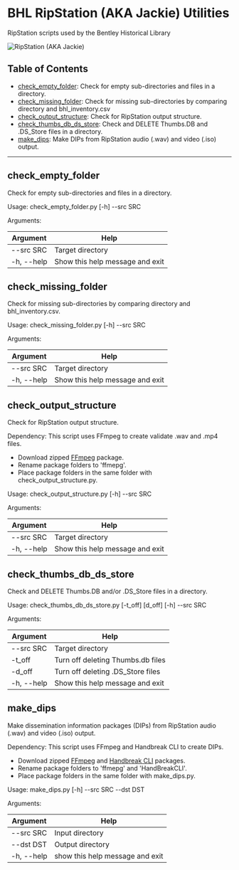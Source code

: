 # BHL RipStation (AKA Jackie) Utilities
RipStation scripts used by the Bentley Historical Library

![RipStation (AKA Jackie)](https://lh6.googleusercontent.com/1xcmHUrp4zAYeWjZuXk0liNkbZZB7jKz0xFvkuDUHSq0ydCT9Ga3sbNIkhFCtdgWrjCsDowgDOyXaDuDs4ey8cTbckZlmipm7kmbd6nTDynFvO9hJSEq74HXgDqbPjckHsp_ivxW)

## Table of Contents
  * [check_empty_folder](https://github.com/bentley-historical-library/bhl_ripstation_utils#check_empty_folder): Check for empty sub-directories and files in a directory.
  * [check_missing_folder](https://github.com/bentley-historical-library/bhl_ripstation_utils#check_missing_folder): Check for missing sub-directories by comparing directory and bhl_inventory.csv
  * [check_output_structure](https://github.com/bentley-historical-library/bhl_ripstation_utils#check_folder_structure): Check for RipStation output structure.
  * [check_thumbs_db_ds_store](https://github.com/bentley-historical-library/bhl_ripstation_utils#check_thumbs_db_ds_store): Check and DELETE Thumbs.DB and .DS_Store files in a directory.
  * [make_dips](https://github.com/bentley-historical-library/bhl_ripstation_utils#make_dips): Make DIPs from RipStation audio (.wav) and video (.iso) output.

---

## check_empty_folder
Check for empty sub-directories and files in a directory.

Usage: check_empty_folder.py [-h] --src SRC

Arguments:

| Argument | Help |
| --- | --- |
| --src SRC | Target directory |
| -h, --help | Show this help message and exit |

## check_missing_folder
Check for missing sub-directories by comparing directory and bhl_inventory.csv.

Usage: check_missing_folder.py [-h] --src SRC

Arguments:

| Argument | Help |
| --- | --- |
| --src SRC | Target directory |
| -h, --help | Show this help message and exit |

## check_output_structure
Check for RipStation output structure.

Dependency:
This script uses FFmpeg to create validate .wav and .mp4 files. 

- Download zipped [FFmpeg](https://www.ffmpeg.org/download.html) package.
- Rename package folders to 'ffmepg'.
- Place package folders in the same folder with check_output_structure.py.

Usage: check_output_structure.py [-h] --src SRC

Arguments:

| Argument | Help |
| --- | --- |
| --src SRC | Target directory |
| -h, --help | Show this help message and exit |

## check_thumbs_db_ds_store
Check and DELETE Thumbs.DB and/or .DS_Store files in a directory.

Usage: check_thumbs_db_ds_store.py [-t_off] [d_off] [-h] --src SRC

Arguments:

| Argument | Help |
| --- | --- |
| --src SRC | Target directory |
| -t_off | Turn off deleting Thumbs.db files |
| -d_off | Turn off deleting .DS_Store files |
| -h, --help | Show this help message and exit |

## make_dips
Make dissemination information packages (DIPs) from RipStation audio (.wav) and video (.iso) output. 

Dependency:
This script uses FFmpeg and Handbreak CLI to create DIPs. 

- Download zipped [FFmpeg](https://www.ffmpeg.org/download.html) and [Handbreak CLI](https://handbrake.fr/downloads2.php) packages.
- Rename package folders to 'ffmepg' and 'HandBreakCLI'.
- Place package folders in the same folder with make_dips.py.

Usage: make_dips.py [-h] --src SRC --dst DST

Arguments:

| Argument | Help |
| --- | --- |
| --src SRC | Input directory |
| --dst DST | Output directory |
| -h, --help | show this help message and exit |
